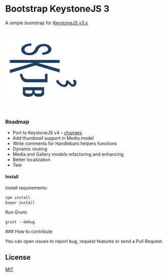 # Bootstrap KeystoneJS 3

A simple bootstrap for [KeystoneJS v3.x](https://github.com/keystonejs/keystone) 

 

![Bootstrap KeystoneJS 3](bkjs3.png)

 


### Roadmap

- Port to KeystoneJS v4 – [changes](https://github.com/keystonejs/keystone/wiki)
- Add thumbnail support in Media model
- Write comments for Handlebars helpers functions
- Dynamic routing
- Media and Gallery models refactoring and enhancing
- Better localization
- Test


#### Install

Install requirements:

	npm install
	bower install

Run Grunt:

	grunt --debug


### How to contribute

You can open issues to report bug, request features or send a Pull Request.


## License

[MIT](LICENSE)
